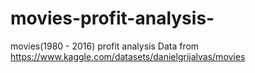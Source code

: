 # movies-profit-analysis-
movies(1980 - 2016) profit analysis 
Data from https://www.kaggle.com/datasets/danielgrijalvas/movies
